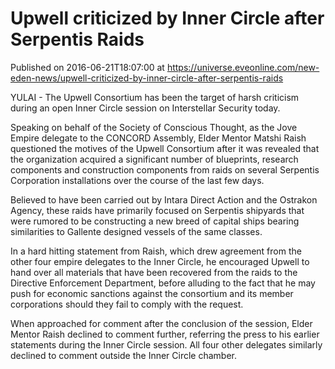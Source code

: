 # Upwell criticized by Inner Circle after Serpentis Raids
Published on 2016-06-21T18:07:00 at https://universe.eveonline.com/new-eden-news/upwell-criticized-by-inner-circle-after-serpentis-raids

YULAI - The Upwell Consortium has been the target of harsh criticism during an open Inner Circle session on Interstellar Security today.

Speaking on behalf of the Society of Conscious Thought, as the Jove Empire delegate to the CONCORD Assembly, Elder Mentor Matshi Raish questioned the motives of the Upwell Consortium after it was revealed that the organization acquired a significant number of blueprints, research components and construction components from raids on several Serpentis Corporation installations over the course of the last few days.

Believed to have been carried out by Intara Direct Action and the Ostrakon Agency, these raids have primarily focused on Serpentis shipyards that were rumored to be constructing a new breed of capital ships bearing similarities to Gallente designed vessels of the same classes.

In a hard hitting statement from Raish, which drew agreement from the other four empire delegates to the Inner Circle, he encouraged Upwell to hand over all materials that have been recovered from the raids to the Directive Enforcement Department, before alluding to the fact that he may push for economic sanctions against the consortium and its member corporations should they fail to comply with the request.

When approached for comment after the conclusion of the session, Elder Mentor Raish declined to comment further, referring the press to his earlier statements during the Inner Circle session. All four other delegates similarly declined to comment outside the Inner Circle chamber.

